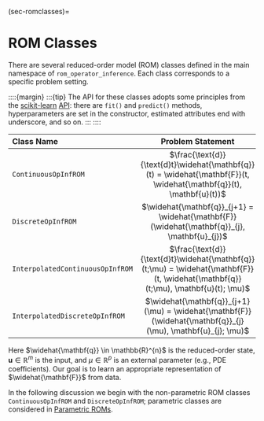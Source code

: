 (sec-romclasses)=
# ROM Classes

There are several reduced-order model (ROM) classes defined in the main namespace of `rom_operator_inference`.
Each class corresponds to a specific problem setting.

::::{margin}
:::{tip}
The API for these classes adopts some principles from the [scikit-learn](https://scikit-learn.org/stable/index.html) [API](https://scikit-learn.org/stable/developers/contributing.html#apis-of-scikit-learn-objects): there are `fit()` and `predict()` methods, hyperparameters are set in the constructor, estimated attributes end with underscore, and so on.
:::
::::

| Class Name | Problem Statement |
| :--------- | :---------------: |
| `ContinuousOpInfROM` | $\frac{\text{d}}{\text{d}t}\widehat{\mathbf{q}}(t) = \widehat{\mathbf{F}}(t, \widehat{\mathbf{q}}(t), \mathbf{u}(t))$ |
| `DiscreteOpInfROM` | $\widehat{\mathbf{q}}_{j+1} = \widehat{\mathbf{F}}(\widehat{\mathbf{q}}_{j}, \mathbf{u}_{j})$ |
| `InterpolatedContinuousOpInfROM` | $\frac{\text{d}}{\text{d}t}\widehat{\mathbf{q}}(t;\mu) = \widehat{\mathbf{F}}(t, \widehat{\mathbf{q}}(t;\mu), \mathbf{u}(t); \mu)$ |
| `InterpolatedDiscreteOpInfROM` | $\widehat{\mathbf{q}}_{j+1}(\mu) = \widehat{\mathbf{F}}(\widehat{\mathbf{q}}_{j}(\mu), \mathbf{u}_{j}; \mu)$ |

<!-- | `SteadyOpInfROM` | $\widehat{\mathbf{g}} = \widehat{\mathbf{F}}(\widehat{\mathbf{q}})$ |
| `AffineContinuousOpInfROM` | $\frac{\text{d}}{\text{d}t}\widehat{\mathbf{q}}(t;\mu) = \widehat{\mathbf{F}}(t, \widehat{\mathbf{q}}(t;\mu), \mathbf{u}(t); \mu)$ |
| `AffineDiscreteOpInfROM` | $\widehat{\mathbf{q}}_{j+1}(\mu) = \widehat{\mathbf{F}}(\widehat{\mathbf{q}}_{j}(\mu), \mathbf{u}_{j}; \mu)$ | -->

Here $\widehat{\mathbf{q}} \in \mathbb{R}^{n}$ is the reduced-order state, $\mathbf{u} \in \mathbb{R}^{m}$ is the input, and $\mu\in\mathbb{R}^{p}$ is an external parameter (e.g., PDE coefficients).
Our goal is to learn an appropriate representation of $\widehat{\mathbf{F}}$ from data.

In the following discussion we begin with the non-parametric ROM classes `ContinuousOpInfROM` and `DiscreteOpInfROM`; parametric classes are considered in [Parametric ROMs](subsec-parametric-roms).

